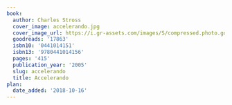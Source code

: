 ```yaml
---
book:
  author: Charles Stross
  cover_image: accelerando.jpg
  cover_image_url: https://i.gr-assets.com/images/S/compressed.photo.goodreads.com/books/1388240687l/17863.jpg
  goodreads: '17863'
  isbn10: '0441014151'
  isbn13: '9780441014156'
  pages: '415'
  publication_year: '2005'
  slug: accelerando
  title: Accelerando
plan:
  date_added: '2018-10-16'
---
```

